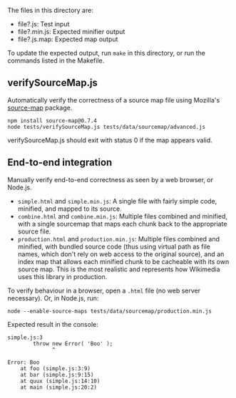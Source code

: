 The files in this directory are:

- file?.js: Test input
- file?.min.js: Expected minifier output
- file?.js.map: Expected map output

To update the expected output, run `make` in this directory, or run the commands listed in the Makefile.

## verifySourceMap.js

Automatically verify the correctness of a source map file using Mozilla's [source-map](https://github.com/mozilla/source-map) package.

```
npm install source-map@0.7.4
node tests/verifySourceMap.js tests/data/sourcemap/advanced.js
```

verifySourceMap.js should exit with status 0 if the map appears valid.

## End-to-end integration

Manually verify end-to-end correctness as seen by a web browser, or Node.js.

- `simple.html` and `simple.min.js`:
  A single file with fairly simple code, minified, and mapped to its source.
- `combine.html` and `combine.min.js`:
  Multiple files combined and minified, with a single sourcemap that maps
  each chunk back to the appropriate source file.
- `production.html` and `production.min.js`:
  Multiple files combined and minified, with bundled source code (thus using
  virtual path as file names, which don't rely on web access to the original
  source), and an index map that allows each minified chunk to be cacheable
  with its own source map.
  This is the most realistic and represents how Wikimedia uses this
  library in production.

To verify behaviour in a browser, open a `.html` file (no web server
necessary). Or, in Node.js, run:

```
node --enable-source-maps tests/data/sourcemap/production.min.js
```

Expected result in the console:

```
simple.js:3
		throw new Error( 'Boo' );
		      ^

Error: Boo
    at foo (simple.js:3:9)
    at bar (simple.js:9:15)
    at quux (simple.js:14:10)
    at main (simple.js:20:2)
```
